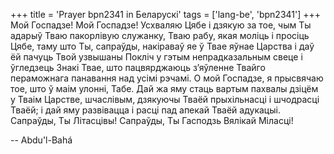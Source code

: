 +++
title = 'Prayer bpn2341 in Беларускі'
tags = ['lang-be', 'bpn2341']
+++
Мой Госпадзе! Мой Госпадзе! Усхваляю Цябе і дзякую за тое, чым Ты адарыў Тваю пакорлівую служанку, Тваю рабу, якая моліць і просіць Цябе, таму што Ты, сапраўды, накіраваў яе ў Твае яўнае Царства і даў ёй пачуць Твой узвышаны Покліч у гэтым непрадказальным свеце і ўгледзець Знакі Твае, што пацвярджаюць з’яўленне Твайго пераможнага панавання над усімі рэчамі.
О мой Госпадзе, я прысвячаю тое, што ў маім улонні, Табе. Дай жа яму стаць вартым пахвалы дзіцём у Тваім Царстве, шчаслівым, дзякуючы Тваёй прыхільнасці і шчодрасці Тваёй; і дай яму развівацца і расці пад апекай Тваёй адукацыі. Сапраўды, Ты Літасцівы! Сапраўды, Ты Гасподзь Вялікай Міласці!

-- Abdu'l-Bahá
